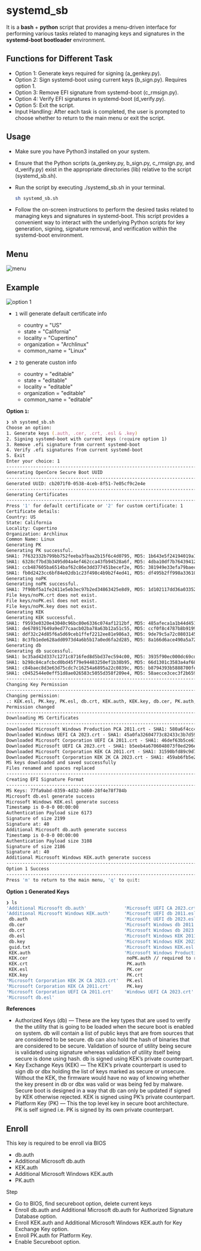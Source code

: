 # systemd_sb

It is a **bash** + **python** script that provides a menu-driven interface for performing various tasks related to managing keys and signatures in the **systemd-boot bootloader** environment. 

## Functions for Different Task

- Option 1: Generate keys required for signing (a_genkey.py).
- Option 2: Sign systemd-boot using current keys (b_sign.py). Requires option 1.
- Option 3: Remove EFI signature from systemd-boot (c_rmsign.py).
- Option 4: Verify EFI signatures in systemd-boot (d_verify.py).
- Option 5: Exit the script.
- Input Handling: After each task is completed, the user is prompted to choose whether to return to the main menu or exit the script.

## Usage

- Make sure you have Python3 installed on your system.
- Ensure that the Python scripts (a_genkey.py, b_sign.py, c_rmsign.py, and d_verify.py) exist in the appropriate directories (lib) relative to the script (systemd_sb.sh).
- Run the script by executing ./systemd_sb.sh in your terminal.
  
  ```zsh
  sh systemd_sb.sh
  ```
  
- Follow the on-screen instructions to perform the desired tasks related to managing keys and signatures in systemd-boot.
This script provides a convenient way to interact with the underlying Python scripts for key generation, signing, signature removal, and verification within the systemd-boot environment.

## Menu

![menu](https://github.com/iamyounix/systemd_sb/assets/72515939/9da5d424-78ee-4b82-83c0-8eafc485de15)

## Example

![option 1](https://github.com/iamyounix/systemd_sb/assets/72515939/0f25dff8-b5ba-4c8d-8bee-afd77ff996ee)

- `1` will generate default certificate info
  -  country = "US"
  -  state = "California"
  -  locality = "Cupertino"
  -  organization = "Archlinux"
  -  common_name = "Linux"
 
- `2` to generate custon info
  -  country = "editable"
  -  state = "editable"
  -  locality = "editable"
  -  organization = "editable"
  -  common_name = "editable"

**Option `1`:**

```zsh
❯ sh systemd_sb.sh 
Choose an option:
1. Generate keys (.auth, .cer, .crt, .esl & .key)
2. Signing systemd-boot with current keys (require option 1)
3. Remove .efi signature from current systemd-boot
4. Verify .efi signatures from current systemd-boot
5. Exit
Enter your choice: 1
----------------------------------------------------------------------------
Generating OpenCore Secure Boot UUID
----------------------------------------------------------------------------
Generated UUID: cb2071f0-0538-4ceb-8f51-7e05cf9c2e4e
----------------------------------------------------------------------------
Generating Certificates
----------------------------------------------------------------------------
Press '1' for default certificate or '2' for custom certificate: 1
Certificate details:
Country: US
State: California
Locality: Cupertino
Organization: Archlinux
Common Name: Linux
Generating PK
Generating PK successful.
SHA1: 7f632332b799bb752feeba3fbaa2b15f6c4d0795, MD5: 1b643e5f24194019a1bd4ce9cc922dfc for file: keys/PK.auth
SHA1: 6328cf7bd3b3495d04a4ef462cca43fb94528a6f, MD5: 4dba10df7b764394127c6b4c6730a661 for file: keys/PK.crt
SHA1: ccb487605ba6514baf62c86e3dd377451becef2e, MD5: 381949e33efa79baeccc23343fb44cff for file: keys/PK.esl
SHA1: fb0d2423cc6bf84e02db1c23f498c4b9b2f4ed41, MD5: df495b2ff998a336105a02d3d1a4ac13 for file: keys/PK.key
Generating noPK
Generating noPK successful.
SHA1: 7f90bf5a1fe2411e5eb3ec97b2ed34863425e8d9, MD5: 1d102117dd36a03352b11bab06c4165d for file: keys/noPK.auth
File keys/noPK.crt does not exist.
File keys/noPK.esl does not exist.
File keys/noPK.key does not exist.
Generating KEK
Generating KEK successful.
SHA1: f9593e0320e43040c96bc80e6336c074af1212bf, MD5: 485afeca1a1b44d451c1fd0c187f95f7 for file: keys/KEK.auth
SHA1: de678917649a9ed77caacb02ba78a63b12a51c55, MD5: ccf0f8c4787b8b91996dfedaad0c3e72 for file: keys/KEK.crt
SHA1: ddf32c24d85f6a5d69ceb1ffef2212ee81e986a3, MD5: 9de79c5a72c08031450c667d2a561a76 for file: keys/KEK.esl
SHA1: 8c3fb1ede628add0973d4a6b5b17a0ed6fa2d285, MD5: 8a166d6ace490a5a72ae5ff5018855f5 for file: keys/KEK.key
Generating db
Generating db successful.
SHA1: bc35ad42d337c1271c8716fed8d5bd37ec594c00, MD5: 3935f90ec000dc69cd073cac4450a9f5 for file: keys/db.auth
SHA1: b298c84cafcbcd0bd45f79e94483250ef1b38b95, MD5: 66d1301c3583a4af681893eea90b524c for file: keys/db.crt
SHA1: c84baec8d3e63d75cdc7c16254a6895a22c0839c, MD5: b8794393b5888700fe6cc6075b5fb4f7 for file: keys/db.esl
SHA1: c0452544e0eff51d8ae026583c5055d358f209e4, MD5: 58aecce3cec3f2b659687748dc4d6363 for file: keys/db.key
----------------------------------------------------------------------------
Changing Key Permission
----------------------------------------------------------------------------
Changing permission:
.: KEK.esl, PK.key, PK.esl, db.crt, KEK.auth, KEK.key, db.cer, PK.auth, KEK.cer, PK.crt, noPK.auth, db.esl, db.key, db.auth, PK.cer, KEK.crt
Permission changed
----------------------------------------------------------------------------
Downloading MS Certificates
----------------------------------------------------------------------------
Downloaded Microsoft Windows Production PCA 2011.crt - SHA1: 580a6f4cc4e4b669b9ebdc1b2b3e087b80d0678d
Downloaded Windows UEFI CA 2023.crt - SHA1: 45a0fa32604773c82433c3b7d59e7466b3ac0c67
Downloaded Microsoft Corporation UEFI CA 2011.crt - SHA1: 46def63b5ce61cf8ba0de2e6639c1019d0ed14f3
Downloaded Microsoft UEFI CA 2023.crt - SHA1: b5eeb4a6706048073f0ed296e7f580a790b59eaa
Downloaded Microsoft Corporation KEK CA 2011.crt - SHA1: 31590bfd89c9d74ed087dfac66334b3931254b30
Downloaded Microsoft Corporation KEK 2K CA 2023.crt - SHA1: 459ab6fb5e284d272d5e3e6abc8ed663829d632b
MS keys downloaded and saved successfully
Files renamed and spaces replaced
----------------------------------------------------------------------------
Creating EFI Signature Format
----------------------------------------------------------------------------
MS Keys: 77fa9abd-0359-4d32-bd60-28f4e78f784b
Microsoft db.esl generate success
Microsoft Windows KEK.esl generate success
Timestamp is 0-0-0 00:00:00
Authentication Payload size 6173
Signature of size 2199
Signature at: 40
Additional Microsoft db.auth generate success
Timestamp is 0-0-0 00:00:00
Authentication Payload size 3108
Signature of size 2186
Signature at: 40
Additional Microsoft Windows KEK.auth generate success
----------------------------------------------------------------------------
Option 1 Success
----------------------------------------------------------------------------
Press 'm' to return to the main menu, 'q' to quit: 
```

**Option `1` Generated Keys**

```zsh
❯ ls     
'Additional Microsoft db.auth'              'Microsoft UEFI CA 2023.crt'
'Additional Microsoft Windows KEK.auth'     'Microsoft UEFI db 2011.esl'
 db.auth                                    'Microsoft UEFI db 2023.esl'
 db.cer                                     'Microsoft Windows db 2011.esl'
 db.crt                                     'Microsoft Windows db 2023.esl'
 db.esl                                     'Microsoft Windows KEK 2011.esl'
 db.key                                     'Microsoft Windows KEK 2023.esl'
 guid.txt                                   'Microsoft Windows KEK.esl'
 KEK.auth                                   'Microsoft Windows Production PCA 2011.crt'
 KEK.cer                                     noPK.auth // required to remove current/older keys (mostly need on older bios)
 KEK.crt                                     PK.auth
 KEK.esl                                     PK.cer
 KEK.key                                     PK.crt
'Microsoft Corporation KEK 2K CA 2023.crt'   PK.esl
'Microsoft Corporation KEK CA 2011.crt'      PK.key
'Microsoft Corporation UEFI CA 2011.crt'    'Windows UEFI CA 2023.crt'
'Microsoft db.esl'
```

**References**

- Authorized Keys (db) — These are the key types that are used to verify the the utility that is going to be loaded when the secure boot is enabled on system. db will contain a list of public keys that are from sources that are considered to be secure. db can also hold the hash of binaries that are considered to be secure. Validation of source of utility being secure is validated using signature whereas validation of utility itself being secure is done using hash. db is signed using KEK’s private counterpart.
- Key Exchange Keys (KEK) — The KEK’s private counterpart is used to sign db or dbx holding the list of keys marked as secure or unsecure. Without the KEK, the firmware would have no way of knowing whether the key present in db or dbx was valid or was being fed by malware. Secure boot is designed in a way that db can only be updated if signed by KEK otherwise rejected. KEK is signed using PK’s private counterpart.
- Platform Key (PK) — This the top level key in secure boot architecture. PK is self signed i.e. PK is signed by its own private counterpart.

## Enroll

This key is required to be enroll via BIOS

- db.auth    
- Additional Microsoft db.auth
- KEK.auth
- Additional Microsoft Windows KEK.auth
- PK.auth

Step

- Go to BIOS, find secureboot option, delete current keys
- Enroll db.auth and Additional Microsoft db.auth for Authorized Signature Database option.
- Enroll KEK.auth and Additional Microsoft Windows KEK.auth for Key Exchange Key option.
- Enroll PK.auth for Platform Key.
- Enable Secureboot option.
